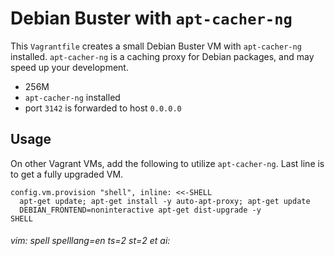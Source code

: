 # Debian Buster with `apt-cacher-ng`

This `Vagrantfile` creates a small Debian Buster VM with `apt-cacher-ng` installed. `apt-cacher-ng` is a caching proxy for Debian packages, and may speed up your development.

* 256M
* `apt-cacher-ng` installed
* port `3142` is forwarded to host `0.0.0.0`

## Usage

On other Vagrant VMs, add the following to utilize `apt-cacher-ng`. Last line is to get a fully upgraded VM.

```
config.vm.provision "shell", inline: <<-SHELL
  apt-get update; apt-get install -y auto-apt-proxy; apt-get update
  DEBIAN_FRONTEND=noninteractive apt-get dist-upgrade -y
SHELL
```

###### vim: spell spelllang=en ts=2 st=2 et ai:

